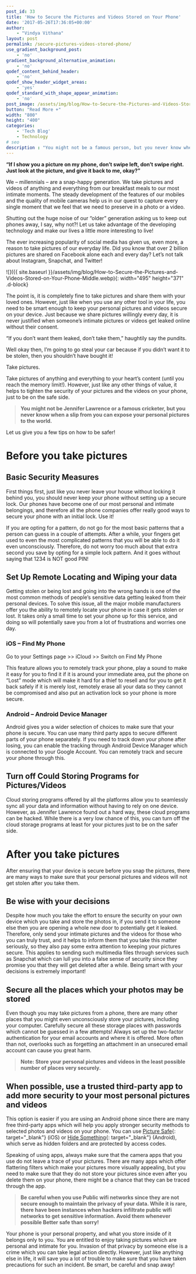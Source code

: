 ```yaml
---
post_id: 33
title: 'How to Secure the Pictures and Videos Stored on Your Phone'
date: '2017-05-26T17:36:05+00:00'
author: 
    - "Vindya Vithana"
layout: post
permalink: /secure-pictures-videos-stored-phone/
use_gradient_background_post:
    - 'no'
gradient_background_alternative_animation:
    - 'no'
qodef_content_behind_header:
    - 'no'
qodef_show_header_widget_areas:
    - 'yes'
qodef_standard_with_shape_appear_animation:
    - 'no'
post_image: /assets/img/blog/How-to-Secure-the-Pictures-and-Videos-Stored-on-Your-Phone-Post-image.webp
button: "Read More +"
width: "800"
height: "400"
categories:
    - 'Tech Blog'
    - Technology
# seo
description : "You might not be a famous person, but you never know when a slip from you can expose your personal pictures to the world."
---
```


**“If I show you a picture on my phone, don’t swipe left, don’t swipe right. Just look at the picture, and give it back to me, okay?”**

We – millennials – are a snap-happy generation. We take pictures and videos of anything and everything from our breakfast meals to our most intimate moments. The steady development of the features of our mobiles and the quality of mobile cameras help us in our quest to capture every single moment that we feel that we need to preserve in a photo or a video.

Shutting out the huge noise of our “older” generation asking us to keep out phones away, I say, why not?! Let us take advantage of the developing technology and make our lives a little more interesting to live!

The ever increasing popularity of social media has given us, even more, a reason to take pictures of our everyday life. Did you know that over 2 billion pictures are shared on Facebook alone each and every day? Let’s not talk about Instagram, Snapchat, and Twitter!

![]({{ site.baseurl }}/assets/img/blog/How-to-Secure-the-Pictures-and-Videos-Stored-on-Your-Phone-Middle.webp){: width="495" height="371" .d-block}

The point is, it is completely fine to take pictures and share them with your loved ones. However, just like when you use any other tool in your life, you need to be smart enough to keep your personal pictures and videos secure on your device. Just because we share pictures willingly every day, it is never justified when someone’s intimate pictures or videos get leaked online without their consent.

“If you don’t want them leaked, don’t take them,” haughtily say the pundits.

Well okay then, I’m going to go steal your car because if you didn’t want it to be stolen, then you shouldn’t have bought it!

Take pictures.

Take pictures of anything and everything to your heart’s content (until you reach the memory limit!). However, just like any other things of value, it helps to tighten the security of your pictures and the videos on your phone, just to be on the safe side.

> **You might not be Jennifer Lawrence or a famous cricketer, but you never know when a slip from you can expose your personal pictures to the world.**

Let us give you a few tips on how to be safer!

# Before you take pictures



## Basic Security Measures

First things first, just like you never leave your house without locking it behind you, you should never keep your phone without setting up a secure lock. Our phones have become one of our most personal and intimate belongings, and therefore all the phone companies offer really good ways to secure your phone with an initial lock. Use it!

If you are opting for a pattern, do not go for the most basic patterns that a person can guess in a couple of attempts. After a while, your fingers get used to even the most complicated patterns that you will be able to do it even unconsciously. Therefore, do not worry too much about that extra second you save by opting for a simple lock pattern. And it goes without saying that 1234 is NOT good PIN!

## Set Up Remote Locating and Wiping your data

Getting stolen or being lost and going into the wrong hands is one of the most common methods of people’s sensitive data getting leaked from their personal devices. To solve this issue, all the major mobile manufacturers offer you the ability to remotely locate your phone in case it gets stolen or lost. It takes only a small time to set your phone up for this service, and doing so will potentially save you from a lot of frustrations and worries one day.

### iOS – Find My Phone

Go to your Settings page &gt;&gt; iCloud &gt;&gt; Switch on Find My Phone

This feature allows you to remotely track your phone, play a sound to make it easy for you to find it if it is around your immediate area, put the phone on “Lost” mode which will make it hard for a thief to resell and for you to get it back safely if it is merely lost, remotely erase all your data so they cannot be compromised and also put an activation lock so your phone is more secure.

### Android – Android Device Manager

Android gives you a wider selection of choices to make sure that your phone is secure. You can use many third party apps to secure different parts of your phone separately. If you need to track down your phone after losing, you can enable the tracking through Android Device Manager which is connected to your Google Account. You can remotely track and secure your phone through this.

## Turn off Could Storing Programs for Pictures/Videos

Cloud storing programs offered by all the platforms allow you to seamlessly sync all your data and information without having to rely on one device. However, as Jennifer Lawrence found out a hard way, these cloud programs can be hacked. While there is a very low chance of this, you can turn off the cloud storage programs at least for your pictures just to be on the safer side.

# After you take pictures


After ensuring that your device is secure before you snap the pictures, there are many ways to make sure that your personal pictures and videos will not get stolen after you take them.

## Be wise with your decisions

Despite how much you take the effort to ensure the security on your own device which you take and store the photos in, if you send it to someone else then you are opening a whole new door to potentially get it leaked. Therefore, only send your intimate pictures and the videos for those who you can truly trust, and it helps to inform them that you take this matter seriously, so they also pay some extra attention to keeping your pictures secure. This applies to sending such multimedia files through services such as Snapchat which can lull you into a false sense of security since they promise you that they will get deleted after a while. Being smart with your decisions is extremely important!

## Secure all the places which your photos may be stored

Even though you may take pictures from a phone, there are many other places that you might even unconsciously store your pictures, including your computer. Carefully secure all these storage places with passwords which cannot be guessed in a few attempts! Always set up the two-factor authentication for your email accounts and where it is offered. More often than not, overlooks such as forgetting an attachment in an unsecured email account can cause you great harm.

> **Note: Store your personal pictures and videos in the least possible number of places very securely.**

## **When possible, use a trusted third-party app to add more security to your most personal pictures and videos** 

This option is easier if you are using an Android phone since there are many free third-party apps which will help you apply stronger security methods to selected photos and videos on your phone. You can use [Picture Safe](https://itunes.apple.com/us/app/picture-safe-secure-photo/id303740913?mt=8){: target="_blank"} (iOS) or [Hide Something](https://play.google.com/store/apps/details?id=com.colure.app.privacygallery){: target="_blank"} (Android), which serve as hidden folders and are protected by access codes.

Speaking of using apps, always make sure that the camera apps that you use do not leave a trace of your pictures. There are many apps which offer flattering filters which make your pictures more visually appealing, but you need to make sure that they do not store your pictures since even after you delete them on your phone, there might be a chance that they can be traced through the app.

> **Be careful when you use Public wifi networks since they are not secure enough to maintain the privacy of your data. While it is rare, there have been instances when hackers infiltrate public wifi networks to get sensitive information. Avoid them whenever possible Better safe than sorry!**

Your phone is your personal property, and what you store inside of it belongs only to you. You are entitled to enjoy taking pictures which are personal and intimate for you. Invasion of that privacy by someone else is a crime which you can take legal action directly. However, just like anything else in life, it will save you a lot of trouble to make sure that you have taken precautions for such an incident. Be smart, be careful and snap away!
